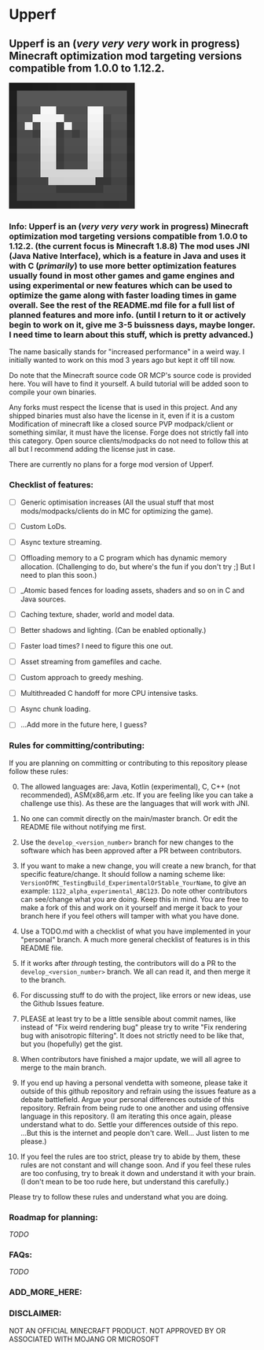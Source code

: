# Upperf
## Upperf is an (*very very very* work in progress) Minecraft optimization mod targeting versions compatible from 1.0.0 to 1.12.2.

![The Upperf logo in a 256 by 256 resoulution.](https://github.com/Idkbuster40/Upperf/blob/master/upperf_logo_256.png) 

### Info: Upperf is an (*very very very* work in progress) Minecraft optimization mod targeting versions compatible from 1.0.0 to 1.12.2. (the current focus is Minecraft 1.8.8) The mod uses JNI (Java Native Interface), which is a feature in Java and uses it with C (_primarily_) to use more better optimization features usually found in most other games and game engines and using experimental or new features which can be used to optimize the game along with faster loading times in game overall. See the rest of the README.md file for a full list of planned features and more info. (until I return to it or actively begin to work on it, give me 3-5 buissness days, maybe longer. I need time to learn about this stuff, which is pretty advanced.)

The name basically stands for "increased performance" in a weird way. I initially wanted to work on this mod 3 years ago but kept it off till now.

Do note that the Minecraft source code OR MCP's source code is provided here. You will have to find it yourself. A build tutorial will be added soon to compile your own binaries.

Any forks must respect the license that is used in this project. And any shipped binaries must also have the license in it, even if it is a custom Modification of minecraft like a closed source PVP modpack/client or something similar, it must have the license. Forge does not strictly fall into this category. Open source clients/modpacks do not need to follow this at all but I recommend adding the license just in case.

There are currently no plans for a forge mod version of Upperf.

### Checklist of features:
  - [ ] Generic optimisation increases (All the usual stuff that most mods/modpacks/clients do in MC for optimizing the game). 
  - [ ] Custom LoDs.
  - [ ] Async texture streaming.
  - [ ] Offloading memory to a C program which has dynamic memory allocation. (Challenging to do, but where's the fun if you don't try ;] But I need to plan this soon.)
  - [ ] _Atomic based fences for loading assets, shaders and so on in C and Java sources.
  - [ ] Caching texture, shader, world and model data.
  - [ ] Better shadows and lighting. (Can be enabled optionally.)
  - [ ] Faster load times? I need to figure this one out.
  - [ ] Asset streaming from gamefiles and cache.
  - [ ] Custom approach to greedy meshing.
  - [ ] Multithreaded C handoff for more CPU intensive tasks.
  - [ ] Async chunk loading.
  - [ ] ...Add more in the future here, I guess?


### Rules for committing/contributing:
If you are planning on committing or contributing to this repository please follow these rules: 

  0. The allowed languages are: Java, Kotlin (experimental), C, C++ (not recommended), ASM(x86,arm .etc. If you are feeling like you can take a challenge use this). As these are the languages that will work with JNI.
  
  1. No one can commit directly on the main/master branch. Or edit the README file without notifying me first.
       
  2. Use the `develop_<version_number>` branch for new changes to the software which has been approved after a PR between contributors.
     
  3. If you want to make a new change, you will create a new branch, for that specific feature/change. It should follow a naming scheme
  like: `VersionOfMC_TestingBuild_ExperimentalOrStable_YourName`, to give an example: `1122_alpha_experimental_ABC123`. Do note other contributors can see/change what you are doing. Keep this in mind. You are free to make a fork of this and work on it yourself and merge it back to your branch here if you feel others will tamper with what you have done.

  4. Use a TODO.md with a checklist of what you have implemented in your "personal" branch. A much more general checklist of features is in this README file.
     
  5. If it works after _through_ testing, the contributors will do a PR to the `develop_<version_number>` branch. We all can read it, and then merge it to the branch.
  
  6. For discussing stuff to do with the project, like errors or new ideas, use the Github Issues feature.
 
  7. PLEASE at least try to be a little sensible about commit names, like instead of "Fix weird rendering bug" please try to write "Fix rendering bug with anisotropic filtering". It does not strictly need to be like that, but you (hopefully) get the gist.
  
  8. When contributors have finished a major update, we will all agree to merge to the main branch.
     
  9. If you end up having a personal vendetta with someone, please take it outside of this github repository and refrain using the issues feature as a debate battlefield. Argue your personal differences outside of this repository. Refrain from being rude to one another and using offensive language in this repository. (I am iterating this once again, please understand what to do. Settle your differences outside of this repo. ...But this is the internet and people don't care. Well... Just listen to me please.)
  
  10. If you feel the rules are too strict, please try to abide by them, these rules are not constant and will change soon. And if you feel these rules are too confusing, try to break it down and understand it with your brain. (I don't mean to be too rude here, but understand this carefully.)

Please try to follow these rules and understand what you are doing.

### Roadmap for planning:
_TODO_

### FAQs:
_TODO_

### ADD_MORE_HERE:

### DISCLAIMER:
NOT AN OFFICIAL MINECRAFT PRODUCT. NOT APPROVED BY OR ASSOCIATED WITH MOJANG OR MICROSOFT
